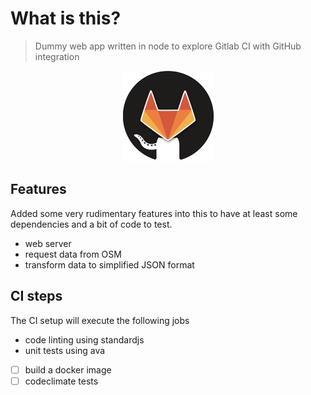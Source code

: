 # What is this?

> Dummy web app written in node to explore Gitlab CI with GitHub integration

<div align="center"><img src="./octolab.png"></div>

## Features

Added some very rudimentary features into this to have at least some dependencies and a bit of code to test.

- web server
- request data from OSM
- transform data to simplified JSON format

## CI steps

The CI setup will execute the following jobs

- code linting using standardjs
- unit tests using ava
- [ ] build a docker image
- [ ] codeclimate tests
